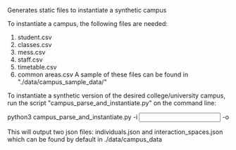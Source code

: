 Generates static files to instantiate a synthetic campus

To instantiate a campus, the following files are needed:
1. student.csv
2. classes.csv
3. mess.csv
4. staff.csv
5. timetable.csv
6. common areas.csv
A sample of these files can be found in "./data/campus_sample_data/"

To instantiate a synthetic version of the desired college/university campus, run the script "campus_parse_and_instantiate.py" on the command line:

python3 campus_parse_and_instantiate.py -i <Input file path> -o <Output file path>

This will output two json files: individuals.json and interaction_spaces.json which can be found by default in ./data/campus_data
